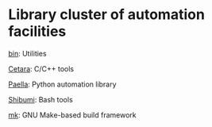 # Library cluster of automation facilities

[bin](docs/bin.md): Utilities

[Cetara](cetara/README.md): C/C++ tools

[Paella](paella/README.md): Python automation library

[Shibumi](shibumi/README.md): Bash tools

[mk](mk/README.md): GNU Make-based build framework
